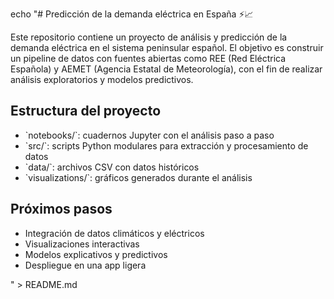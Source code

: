 echo "# Predicción de la demanda eléctrica en España ⚡📈

Este repositorio contiene un proyecto de análisis y predicción de la demanda eléctrica en el sistema peninsular español. El objetivo es construir un pipeline de datos con fuentes abiertas como REE (Red Eléctrica Española) y AEMET (Agencia Estatal de Meteorología), con el fin de realizar análisis exploratorios y modelos predictivos.

## Estructura del proyecto

- \`notebooks/\`: cuadernos Jupyter con el análisis paso a paso
- \`src/\`: scripts Python modulares para extracción y procesamiento de datos
- \`data/\`: archivos CSV con datos históricos
- \`visualizations/\`: gráficos generados durante el análisis

## Próximos pasos

- Integración de datos climáticos y eléctricos
- Visualizaciones interactivas
- Modelos explicativos y predictivos
- Despliegue en una app ligera

" > README.md
